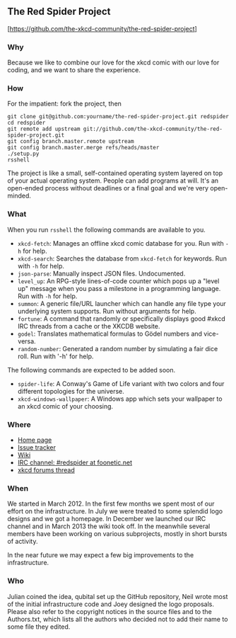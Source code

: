 The Red Spider Project
----------------------

[https://github.com/the-xkcd-community/the-red-spider-project]


### Why ###

Because we like to combine our love for the xkcd comic with our love
for coding, and we want to share the experience.


### How ###

For the impatient: fork the project, then

    git clone git@github.com:yourname/the-red-spider-project.git redspider
    cd redspider
    git remote add upstream git://github.com/the-xkcd-community/the-red-spider-project.git
    git config branch.master.remote upstream
    git config branch.master.merge refs/heads/master
    ./setup.py
    rsshell

The project is like a small, self-contained operating system layered
on top of your actual operating system. People can add programs at
will. It's an open-ended process without deadlines or a final goal and
we're very open-minded.


### What ###

When you run `rsshell` the following commands are available to you.

- `xkcd-fetch`: Manages an offline xkcd comic database for you. Run
  with `-h` for help.
- `xkcd-search`: Searches the database from `xkcd-fetch` for keywords.
  Run with `-h` for help.
- `json-parse`: Manually inspect JSON files. Undocumented.
- `level_up`: An RPG-style lines-of-code counter which pops up a
  "level up" message when you pass a milestone in a programming
  language. Run with `-h` for help.
- `summon`: A generic file/URL launcher which can handle any file type
  your underlying system supports. Run without arguments for help.
- `fortune`: A command that randomly or specifically displays good
  #xkcd IRC threads from a cache or the XKCDB website.
- `godel`: Translates mathematical formulas to Gödel numbers and
  vice-versa.
- `random-number`: Generated a random number by simulating a fair dice
  roll. Run with '-h' for help.

The following commands are expected to be added soon.

- `spider-life`: A Conway's Game of Life variant with two colors and
  four different topologies for the universe.
- `xkcd-windows-wallpaper`: A Windows app which sets your wallpaper to
  an xkcd comic of your choosing.


### Where ###

- [Home page](http://the-xkcd-community.github.com/the-red-spider-project)
- [Issue tracker](https://github.com/the-xkcd-community/the-red-spider-project/issues)
- [Wiki](https://github.com/the-xkcd-community/the-red-spider-project/wiki)
- [IRC channel: #redspider at foonetic.net](irc://irc.foonetic.net/redspider)
- [xkcd forums thread](http://forums.xkcd.com/viewtopic.php?f=11&t=81969)


### When ###

We started in March 2012. In the first few months we spent most of our
effort on the infrastructure. In July we were treated to some splendid
logo designs and we got a homepage. In December we launched our IRC
channel and in March 2013 the wiki took off. In the meanwhile several
members have been working on various subprojects, mostly in short
bursts of activity.

In the near future we may expect a few big improvements to the
infrastructure.


### Who ###

Julian coined the idea, qubital set up the GitHub repository, Neil
wrote most of the initial infrastructure code and Joey designed the
logo proposals. Please also refer to the copyright notices in the
source files and to the Authors.txt, which lists all the authors who
decided not to add their name to some file they edited.
